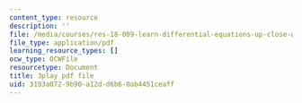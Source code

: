 ```yaml
---
content_type: resource
description: ''
file: /media/courses/res-18-009-learn-differential-equations-up-close-with-gilbert-strang-and-cleve-moler-fall-2015/3193a0729b90a12dd6b60ab4451ceaff_ZTNniGvY5IQ.pdf
file_type: application/pdf
learning_resource_types: []
ocw_type: OCWFile
resourcetype: Document
title: 3play pdf file
uid: 3193a072-9b90-a12d-d6b6-0ab4451ceaff
---
```

